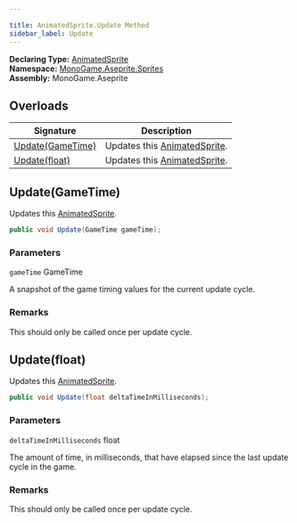 ```yaml
---

title: AnimatedSprite.Update Method
sidebar_label: Update
---
```

**Declaring Type:** [AnimatedSprite](../)  
**Namespace:** [MonoGame.Aseprite.Sprites](../../)  
**Assembly:** MonoGame.Aseprite

## Overloads

| Signature                           | Description                                 |
| ----------------------------------- | ------------------------------------------- |
| [Update(GameTime)](#updategametime) | Updates this [AnimatedSprite](../). |
| [Update(float)](#updatefloat)       | Updates this [AnimatedSprite](../). |

## Update(GameTime)

Updates this [AnimatedSprite](../).

```csharp
public void Update(GameTime gameTime);
```

### Parameters

`gameTime`  GameTime

A snapshot of the game timing values for the current update cycle.

### Remarks

This should only be called once per update cycle.

## Update(float)

Updates this [AnimatedSprite](../).

```csharp
public void Update(float deltaTimeInMilliseconds);
```

### Parameters

`deltaTimeInMilliseconds`  float

The amount of time, in milliseconds, that have elapsed since the last update cycle in the game.

### Remarks

This should only be called once per update cycle.


